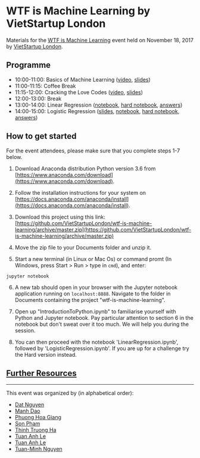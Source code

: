 # WTF is Machine Learning by VietStartup London

Materials for the [WTF is Machine Learning](https://www.facebook.com/events/726163544245558) event held on November 18, 2017 by [VietStartup London](https://www.facebook.com/groups/284739328332602/).

## Programme
- 10:00-11:00: Basics of Machine Learning ([video](todo), [slides](https://github.com/VietStartupLondon/wtf-is-machine-learning/blob/master/assets/Basics%20of%20ML.pdf))
- 11:00-11:15: Coffee Break
- 11:15-12:00: Cracking the Love Codes ([video](todo), [slides](https://github.com/VietStartupLondon/wtf-is-machine-learning/blob/master/assets/Crack%20the%20Love%20Codes.pdf))
- 12:00-13:00: Break
- 13:00-14:00: Linear Regression ([notebook](https://github.com/VietStartupLondon/wtf-is-machine-learning/blob/master/LinearRegression.ipynb), [hard notebook](https://github.com/VietStartupLondon/wtf-is-machine-learning/blob/master/LinearRegressionHard.ipynb), [answers](https://github.com/VietStartupLondon/wtf-is-machine-learning/blob/master/LinearRegressionAnswers.ipynb))
- 14:00-15:00: Logistic Regression ([slides](https://github.com/VietStartupLondon/wtf-is-machine-learning/blob/master/assets/Logistic%20Regression.pdf), [notebook](https://github.com/VietStartupLondon/wtf-is-machine-learning/blob/master/LogisticRegression.ipynb), [hard notebook](https://github.com/VietStartupLondon/wtf-is-machine-learning/blob/master/LogisticRegressionHard.ipynb), [answers](https://github.com/VietStartupLondon/wtf-is-machine-learning/blob/master/LogisticRegressionAnswers.ipynb))


## How to get started

For the event attendees, please make sure that you complete steps 1-7 below.

1. Download Anaconda distribution Python version 3.6 from [https://www.anaconda.com/download](https://www.anaconda.com/download).

2. Follow the installation instructions for your system on [https://docs.anaconda.com/anaconda/install](https://docs.anaconda.com/anaconda/install).

3. Download this project using this link: [https://github.com/VietStartupLondon/wtf-is-machine-learning/archive/master.zip](https://github.com/VietStartupLondon/wtf-is-machine-learning/archive/master.zip)

4. Move the zip file to your Documents folder and unzip it.

5. Start a new terminal (in Linux or Mac Os) or command promt (In Windows, press Start > Run > type in `cmd`), and enter:
```
jupyter notebook
```

6. A new tab should open in your browser with the Jupyter notebook application running on `localhost:8888`. Navigate to the folder in Documents containing the project "wtf-is-machine-learning".

7. Open up "IntroductionToPython.ipynb" to familiarise yourself with Python and Jupyter notebook. Pay particular attention to section 6 in the notebook but don't sweat over it too much. We will help you during the session.

8. You can then proceed with the notebook 'LinearRegression.ipynb', followed by 'LogisticRegression.ipynb'. If you are up for a challenge try the Hard version instead.

## [Further Resources](https://github.com/VietStartupLondon/wtf-is-machine-learning/blob/master/assets/ml-resources.md)

---

This event was organized by (in alphabetical order):
- [Dat Nguyen](https://github.com/dkn22)
- [Manh Dao](https://github.com/manhdao)
- [Phuong Hoa Giang](https://github.com/HoaGiangcorp)
- [Son Pham](https://github.com/famanson)
- [Thinh Truong Ha](https://github.com/thinhha)
- [Tuan Anh Le](https://github.com/tanhle)
- [Tuan Anh Le](https://github.com/tuananhle7)
- [Tuan-Minh Nguyen](http://tuanminh.co/)
